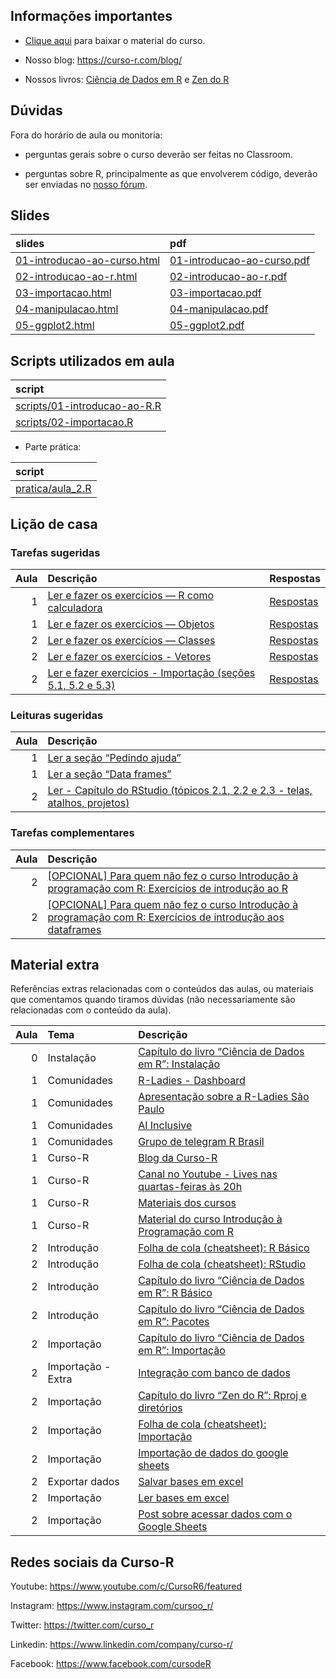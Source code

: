 
<!-- README.md is generated from README.Rmd. Please edit that file -->

## Informações importantes

-   [Clique
    aqui](https://github.com/curso-r/main-r4ds-1/raw/master/material_do_curso.zip)
    para baixar o material do curso.

-   Nosso blog: <https://curso-r.com/blog/>

-   Nossos livros: [Ciência de Dados em R](https://livro.curso-r.com/) e
    [Zen do R](https://curso-r.github.io/zen-do-r/)

## Dúvidas

Fora do horário de aula ou monitoria:

-   perguntas gerais sobre o curso deverão ser feitas no Classroom.

-   perguntas sobre R, principalmente as que envolverem código, deverão
    ser enviadas no [nosso fórum](https://discourse.curso-r.com/).

## Slides

| slides                                                                                                  | pdf                                                                                                   |
|:--------------------------------------------------------------------------------------------------------|:------------------------------------------------------------------------------------------------------|
| [01-introducao-ao-curso.html](https://curso-r.github.io/main-r4ds-1/slides/01-introducao-ao-curso.html) | [01-introducao-ao-curso.pdf](https://curso-r.github.io/main-r4ds-1/slides/01-introducao-ao-curso.pdf) |
| [02-introducao-ao-r.html](https://curso-r.github.io/main-r4ds-1/slides/02-introducao-ao-r.html)         | [02-introducao-ao-r.pdf](https://curso-r.github.io/main-r4ds-1/slides/02-introducao-ao-r.pdf)         |
| [03-importacao.html](https://curso-r.github.io/main-r4ds-1/slides/03-importacao.html)                   | [03-importacao.pdf](https://curso-r.github.io/main-r4ds-1/slides/03-importacao.pdf)                   |
| [04-manipulacao.html](https://curso-r.github.io/main-r4ds-1/slides/04-manipulacao.html)                 | [04-manipulacao.pdf](https://curso-r.github.io/main-r4ds-1/slides/04-manipulacao.pdf)                 |
| [05-ggplot2.html](https://curso-r.github.io/main-r4ds-1/slides/05-ggplot2.html)                         | [05-ggplot2.pdf](https://curso-r.github.io/main-r4ds-1/slides/05-ggplot2.pdf)                         |

## Scripts utilizados em aula

| script                                                                                                                    |
|:--------------------------------------------------------------------------------------------------------------------------|
| [scripts/01-introducao-ao-R.R](https://raw.githubusercontent.com/curso-r/202203-r4ds-1/main/scripts/01-introducao-ao-R.R) |
| [scripts/02-importacao.R](https://raw.githubusercontent.com/curso-r/202203-r4ds-1/main/scripts/02-importacao.R)           |

-   Parte prática:

| script                                                                                            |
|:--------------------------------------------------------------------------------------------------|
| [pratica/aula_2.R](https://raw.githubusercontent.com/curso-r/202203-r4ds-1/main/pratica/aula_2.R) |

## Lição de casa

### Tarefas sugeridas

| Aula | Descrição                                                                                                  | Respostas                                                                |
|-----:|:-----------------------------------------------------------------------------------------------------------|:-------------------------------------------------------------------------|
|    1 | [Ler e fazer os exercícios — R como calculadora](https://livro.curso-r.com/3-2-r-como-calculadora.html)    | [Respostas](https://livro.curso-r.com/13-1-r-b%C3%A1sico.html)           |
|    1 | [Ler e fazer os exercícios — Objetos](https://livro.curso-r.com/3-3-objetosfuncoes)                        | [Respostas](https://livro.curso-r.com/13-1-r-b%C3%A1sico.html)           |
|    2 | [Ler e fazer os exercícios — Classes](https://livro.curso-r.com/3-5-classes.html)                          | [Respostas](https://livro.curso-r.com/13-1-r-b%C3%A1sico.html)           |
|    2 | [Ler e fazer os exercícios - Vetores](https://livro.curso-r.com/3-6-vetores.html)                          | [Respostas](https://livro.curso-r.com/13-1-r-b%C3%A1sico.html#vetores-1) |
|    2 | [Ler e fazer exercícios - Importação (seções 5.1, 5.2 e 5.3)](https://livro.curso-r.com/5-importacao.html) | [Respostas](https://livro.curso-r.com/13-2-importa%C3%A7%C3%A3o.html)    |

### Leituras sugeridas

| Aula | Descrição                                                                                                                 |
|-----:|:--------------------------------------------------------------------------------------------------------------------------|
|    1 | [Ler a seção “Pedindo ajuda”](https://livro.curso-r.com/3-1-pedindo-ajuda.html)                                           |
|    1 | [Ler a seção “Data frames”](https://livro.curso-r.com/3-4-data-frames.html)                                               |
|    2 | [Ler - Capítulo do RStudio (tópicos 2.1, 2.2 e 2.3 - telas, atalhos, projetos)](https://livro.curso-r.com/2-rstudio.html) |

### Tarefas complementares

| Aula | Descrição                                                                                                                                                                |
|-----:|:-------------------------------------------------------------------------------------------------------------------------------------------------------------------------|
|    2 | [\[OPCIONAL\] Para quem não fez o curso Introdução à programação com R: Exercícios de introdução ao R](https://acursor.shinyapps.io/intro-programacao_introducao/)       |
|    2 | [\[OPCIONAL\] Para quem não fez o curso Introdução à programação com R: Exercícios de introdução aos dataframes](https://acursor.shinyapps.io/intro-programacao_tabelas) |

## Material extra

Referências extras relacionadas com o conteúdos das aulas, ou materiais
que comentamos quando tiramos dúvidas (não necessariamente são
relacionadas com o conteúdo da aula).

| Aula | Tema               | Descrição                                                                                                                                                         |
|-----:|:-------------------|:------------------------------------------------------------------------------------------------------------------------------------------------------------------|
|    0 | Instalação         | [Capítulo do livro “Ciência de Dados em R”: Instalação](https://livro.curso-r.com/1-instalacao.html)                                                              |
|    1 | Comunidades        | [R-Ladies - Dashboard](https://benubah.github.io/r-community-explorer/rladies.html)                                                                               |
|    1 | Comunidades        | [Apresentação sobre a R-Ladies São Paulo](https://r-ladies-sao-paulo.github.io/RLadiesTheme/)                                                                     |
|    1 | Comunidades        | [AI Inclusive](https://www.ai-inclusive.org/)                                                                                                                     |
|    1 | Comunidades        | [Grupo de telegram R Brasil](https://t.me/rbrasiloficial)                                                                                                         |
|    1 | Curso-R            | [Blog da Curso-R](https://blog.curso-r.com/)                                                                                                                      |
|    1 | Curso-R            | [Canal no Youtube - Lives nas quartas-feiras às 20h](https://www.youtube.com/c/CursoR6/featured)                                                                  |
|    1 | Curso-R            | [Materiais dos cursos](https://curso-r.com/material/)                                                                                                             |
|    1 | Curso-R            | [Material do curso Introdução à Programação com R](https://curso-r.github.io/202202-intro-programacao/)                                                           |
|    2 | Introdução         | [Folha de cola (cheatsheet): R Básico](https://rstudio.com/wp-content/uploads/2016/05/base-r.pdf)                                                                 |
|    2 | Introdução         | [Folha de cola (cheatsheet): RStudio](https://raw.githubusercontent.com/rstudio/cheatsheets/master/translations/portuguese/rstudio-IDE-cheatsheet-portuguese.pdf) |
|    2 | Introdução         | [Capítulo do livro “Ciência de Dados em R”: R Básico](https://livro.curso-r.com/3-r-base.html)                                                                    |
|    2 | Introdução         | [Capítulo do livro “Ciência de Dados em R”: Pacotes](https://livro.curso-r.com/4-pacotes.html)                                                                    |
|    2 | Importação         | [Capítulo do livro “Ciência de Dados em R”: Importação](https://livro.curso-r.com/5-importacao.html)                                                              |
|    2 | Importação - Extra | [Integração com banco de dados](https://youtu.be/Es8H2LjfikY)                                                                                                     |
|    2 | Importação         | [Capítulo do livro “Zen do R”: Rproj e diretórios](https://curso-r.github.io/zen-do-r/rproj-dir.html)                                                             |
|    2 | Importação         | [Folha de cola (cheatsheet): Importação](https://raw.githubusercontent.com/rstudio/cheatsheets/master/data-import.pdf)                                            |
|    2 | Importação         | [Importação de dados do google sheets](https://googlesheets4.tidyverse.org/)                                                                                      |
|    2 | Exportar dados     | [Salvar bases em excel](https://docs.ropensci.org/writexl/)                                                                                                       |
|    2 | Importação         | [Ler bases em excel](https://readxl.tidyverse.org/)                                                                                                               |
|    2 | Importação         | [Post sobre acessar dados com o Google Sheets](https://blog.curso-r.com/posts/2022-03-08-googlesheets4/)                                                          |

## Redes sociais da Curso-R

Youtube: <https://www.youtube.com/c/CursoR6/featured>

Instagram: <https://www.instagram.com/cursoo_r/>

Twitter: <https://twitter.com/curso_r>

Linkedin: <https://www.linkedin.com/company/curso-r/>

Facebook: <https://www.facebook.com/cursodeR>

